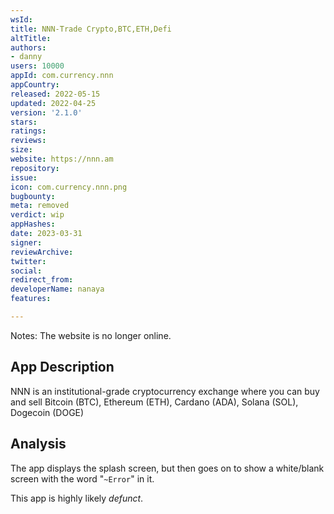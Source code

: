 ```yaml
---
wsId: 
title: NNN-Trade Crypto,BTC,ETH,Defi
altTitle: 
authors:
- danny
users: 10000
appId: com.currency.nnn
appCountry: 
released: 2022-05-15
updated: 2022-04-25
version: '2.1.0'
stars: 
ratings: 
reviews: 
size: 
website: https://nnn.am
repository: 
issue: 
icon: com.currency.nnn.png
bugbounty: 
meta: removed
verdict: wip
appHashes: 
date: 2023-03-31
signer: 
reviewArchive: 
twitter: 
social: 
redirect_from: 
developerName: nanaya
features: 

---
```


Notes: The website is no longer online. 

## App Description 

NNN is an institutional-grade cryptocurrency exchange where you can buy and sell Bitcoin (BTC), Ethereum (ETH), Cardano (ADA), Solana (SOL), Dogecoin (DOGE)

## Analysis 

The app displays the splash screen, but then goes on to show a white/blank screen with the word "`~Error`" in it.

This app is highly likely *defunct*.
